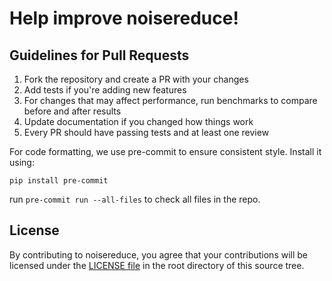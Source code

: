 # Help improve noisereduce!

## Guidelines for Pull Requests
1. Fork the repository and create a PR with your changes
2. Add tests if you're adding new features
3. For changes that may affect performance, run benchmarks to compare before and after results
4. Update documentation if you changed how things work
5. Every PR should have passing tests and at least one review

For code formatting, we use pre-commit to ensure consistent style. Install it using:

`pip install pre-commit`

run `pre-commit run --all-files` to check all files in the repo.

## License
By contributing to noisereduce, you agree that your contributions will be licensed under the [LICENSE file](LICENSE) in the root directory of this source tree.